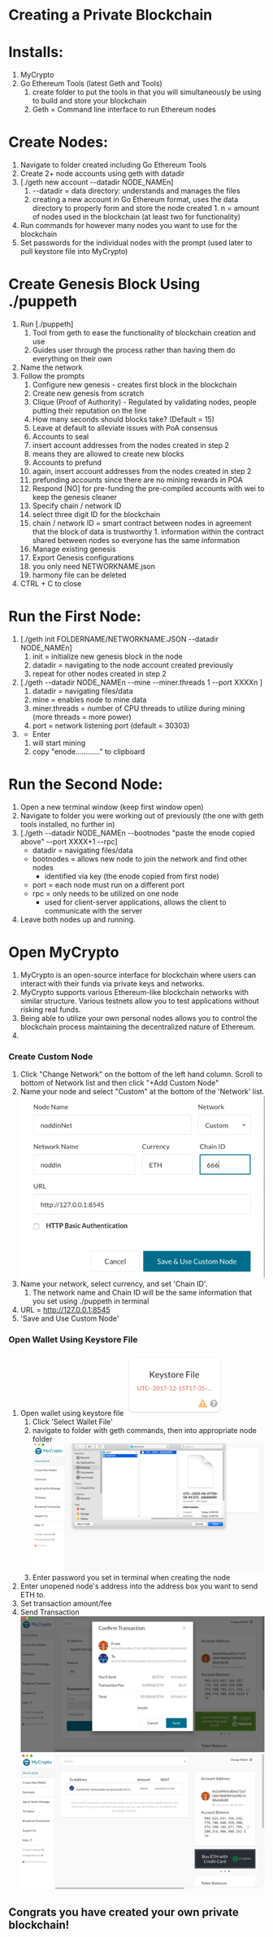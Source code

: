 # Creating a Private Blockchain 

# Installs: 
1. MyCrypto 
1. Go Ethereum Tools (latest Geth and Tools) 
    1. create folder to put the tools in that you will simultaneously be using to build and store your blockchain 
    1. Geth = Command line interface to run Ethereum nodes 

# Create Nodes: 
1. Navigate to folder created including Go Ethereum Tools 
1. Create 2+ node accounts using geth with datadir
  1. [./geth new account --datadir NODE_NAMEn]
      1. --datadir = data directory: understands and manages the files
      1. creating a new account in Go Ethereum format, uses the data directory to properly form and store the node created
    1. n = amount of nodes used in the blockchain (at least two for functionality)
1. Run commands for however many nodes you want to use for the blockchain
1. Set passwords for the individual nodes with the prompt (used later to pull keystore file into MyCrypto)

# Create Genesis Block Using ./puppeth
1. Run [./puppeth] 
    1. Tool from geth to ease the functionality of blockchain creation and use 
    1. Guides user through the process rather than having them do everything on their own 
1. Name the network 
1. Follow the prompts 
    1. Configure new genesis - creates first block in the blockchain 
    1. Create new genesis from scratch 
    1. Clique (Proof of Authority) - Regulated by validating nodes, people putting their reputation on the line 
    1.  How many seconds should blocks take? (Default = 15)
      1. Leave at default to alleviate issues with PoA consensus 
    1. Accounts to seal 
      1. insert account addresses from the nodes created in step 2 
      1. means they are allowed to create new blocks 
    1. Accounts to prefund 
      1. again, insert account addresses from the nodes created in step 2 
      1. prefunding accounts since there are no mining rewards in POA
    1. Respond [NO] for pre-funding the pre-compiled accounts with wei to keep the genesis cleaner 
    1. Specify chain / network ID
      1. select three digit ID for the blockchain 
      1. chain / network ID = smart contract between nodes in agreement that the block of data is trustworthy 
        1. information within the contract shared between nodes so everyone has the same information 
    1. Manage existing genesis 
    1. Export Genesis configurations
      1. you only need NETWORKNAME.json
      1. harmony file can be deleted 
1. CTRL + C to close


# Run the First Node: 
1. [./geth init FOLDERNAME/NETWORKNAME.JSON --datadir NODE_NAMEn]
    1. init = initialize new genesis block in the node 
    1. datadir = navigating to the node account created previously 
    1. repeat for other nodes created in step 2 
1. [./geth --datadir NODE_NAMEn --mine --miner.threads 1 --port XXXXn ]
    1. datadir = navigating files/data 
    1. mine = enables node to mine data 
    1. miner.threads = number of CPU threads to utilize during mining (more threads = more power) 
    1. port = network listening port (default = 30303) 
1. + Enter 
    1. will start mining 
    1. copy "enode............" to clipboard 


# Run the Second Node: 
1. Open a new terminal window (keep first window open) 
1. Navigate to folder you were working out of previously (the one with geth tools installed, no further in)
1. [./geth --datadir NODE_NAMEn --bootnodes "paste the enode copied above" --port XXXX+1 --rpc]
    - datadir = navigating files/data
    - bootnodes = allows new node to join the network and find other nodes 
        - identified via key (the enode copied from first node) 
    - port = each node must run on a different port 
    - rpc = only needs to be utilized on one node 
        - used for client-server applications, allows the client to communicate with the server 
1. Leave both nodes up and running. 


# Open MyCrypto
1. MyCrypto is an open-source interface for blockchain where users can interact with their funds via private keys and networks. 
1. MyCrypto supports various Ethereum-like blockchain networks with similar structure. Various testnets allow you to test applications without risking real funds. 
1. Being able to utilize your own personal nodes allows you to control the blockchain process maintaining the decentralized nature of Ethereum. 
1. 

### Create Custom Node
1. Click "Change Network" on the bottom of the left hand column. Scroll to bottom of Network list and then click "+Add Custom Node"
1. Name your node and select "Custom" at the bottom of the 'Network' list. 
![Create custom network](readme_png/custom_net.png)
1. Name your network, select currency, and set 'Chain ID'. 
    1. The network name and Chain ID will be the same information that you set using ./puppeth in terminal
1. URL = http://127.0.0.1:8545
1. 'Save and Use Custom Node'

### Open Wallet Using Keystore File
1. Open wallet using keystore file 
    ![Home Keystore Open Block](readme_png/home_keystore.png)
    1. Click 'Select Wallet File'
    1. navigate to folder with geth commands, then into appropriate node folder 
    ![Open Keystore File](readme_png/open_keystore.png)
    1. Enter password you set in terminal when creating the node
1. Enter unopened node's address into the address box you want to send ETH to. 
1. Set transaction amount/fee 
1. Send Transaction 
![Initial Confirmation](readme_png/confirmation.png)
![Final Confirmation](readme_png/final_confirmation.png)

## Congrats you have created your own private blockchain! 

